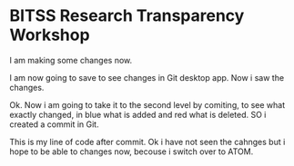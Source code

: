 # BITSS Research Transparency Workshop
I am making some changes now.

I am now going to save to see changes in Git desktop app.
Now i saw the changes.

Ok. Now i am going to take it to the second level by comiting, to see what exactly changed, in blue what is added and red what is deleted. SO i created a commit in Git.

This is my line of code after commit.
Ok i have not seen the cahnges but i hope to be able to changes now, becouse i switch over to ATOM.
